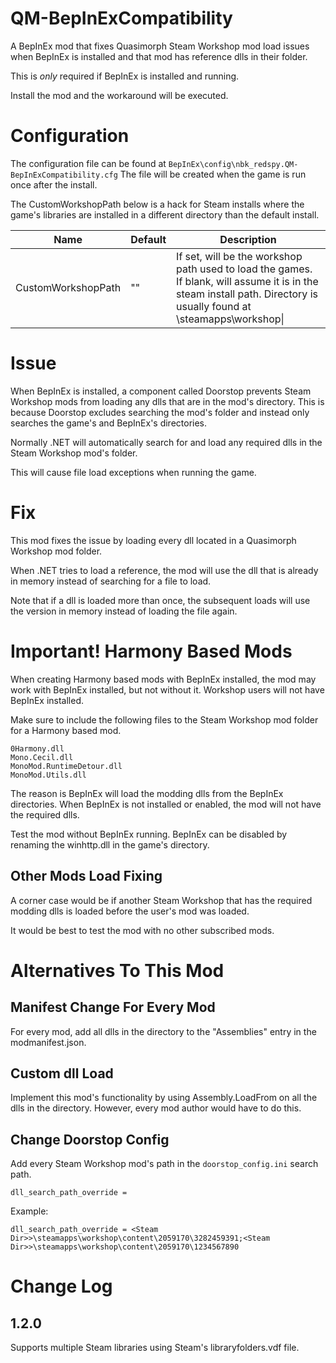 # QM-BepInExCompatibility

A BepInEx mod that fixes Quasimorph Steam Workshop mod load issues when BepInEx is installed and that mod has reference dlls in their folder.

This is *only* required if BepInEx is installed and running.

Install the mod and the workaround will be executed.

# Configuration

The configuration file can be found at ```BepInEx\config\nbk_redspy.QM-BepInExCompatibility.cfg```
The file will be created when the game is run once after the install.


The CustomWorkshopPath below is a hack for Steam installs where the game's libraries are installed in a different directory than the default install.

|Name|Default|Description|
|--|--|--|
|CustomWorkshopPath|""|If set, will be the workshop path used to load the games.  If blank, will assume it is in the steam install path.  Directory is usually found at <steam install dir>\steamapps\workshop\|



# Issue
When BepInEx is installed, a component called Doorstop prevents Steam Workshop mods from loading any dlls that are in the mod's directory.
This is because Doorstop excludes searching the mod's folder and instead only searches the game's and  BepInEx's directories.

Normally .NET will automatically search for and load any required dlls in the Steam Workshop mod's folder.

This will cause file load exceptions when running the game.

# Fix
This mod fixes the issue by loading every dll located in a Quasimorph Workshop mod folder.

When .NET tries to load a reference, the mod will use the dll that is already in memory instead of searching for a file  to load.

Note that if a dll is loaded more than once, the subsequent loads will use the version in memory instead of loading the file again.

# Important! Harmony Based Mods
When creating Harmony based mods with BepInEx installed, the mod may work with BepInEx installed, but not without it.  Workshop users will not have BepInEx installed.

Make sure to include the following files to the Steam Workshop mod folder for a Harmony based mod.

```
0Harmony.dll
Mono.Cecil.dll
MonoMod.RuntimeDetour.dll
MonoMod.Utils.dll
```


The reason is BepInEx will load the modding dlls from the BepInEx directories.  When BepInEx is not installed or enabled, the mod will not have the required dlls.



Test the mod without BepInEx running.  BepInEx can be disabled by renaming the winhttp.dll in the game's directory.

## Other Mods Load Fixing
A corner case would be if another Steam Workshop that has the required modding dlls is loaded before the user's mod was loaded.  

It would be best to test the mod with no other subscribed mods.


# Alternatives To This Mod

## Manifest Change For Every Mod
For every mod, add all dlls in the directory to the "Assemblies" entry in the modmanifest.json.

## Custom dll Load
Implement this mod's functionality by using Assembly.LoadFrom on all the dlls in the directory.  However, every mod author would have to do this.

## Change Doorstop Config

Add every Steam Workshop mod's path in the ```doorstop_config.ini``` search path.

```dll_search_path_override =```

Example:

```dll_search_path_override = <Steam Dir>>\steamapps\workshop\content\2059170\3282459391;<Steam Dir>>\steamapps\workshop\content\2059170\1234567890```

# Change Log
## 1.2.0

Supports multiple Steam libraries using Steam's libraryfolders.vdf file.
